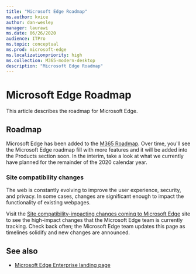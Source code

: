 ```yaml
---
title: "Microsoft Edge Roadmap"
ms.author: kvice
author: dan-wesley
manager: laurawi
ms.date: 06/26/2020
audience: ITPro
ms.topic: conceptual
ms.prod: microsoft-edge
ms.localizationpriority: high
ms.collection: M365-modern-desktop
description: "Microsoft Edge Roadmap"
---
```


# Microsoft Edge Roadmap

This article describes the roadmap for Microsoft Edge.

## Roadmap

Microsoft Edge has been added to the [M365 Roadmap](https://www.microsoft.com/microsoft-365/roadmap?filters=&searchterms=Microsoft%2CEdge). Over time, you'll see the Microsoft Edge roadmap fill with more features and it will be added into the Products section soon. In the interim, take a look at what we currently have planned for the remainder of the 2020 calendar year.

### Site compatibility changes

The web is constantly evolving to improve the user experience, security, and privacy. In some cases, changes are significant enough to impact the functionality of existing webpages.

Visit the [Site compatibility-impacting changes coming to Microsoft Edge](https://docs.microsoft.com/microsoft-edge/web-platform/site-impacting-changes) site to see the high-impact changes that the Microsoft Edge team is currently tracking. Check back often; the Microsoft Edge team updates this page as timelines solidify and new changes are announced.

## See also

- [Microsoft Edge Enterprise landing page](https://aka.ms/EdgeEnterprise)
